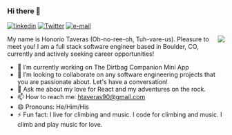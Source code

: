 ### Hi there 👋
[![linkedin](https://img.shields.io/static/v1?label=portfolio&message=%20&color=e3be7a&logo=&style=flat-square&logoColor=white)](https://www.linkedin.com/in/honorio-taveras/)
[![Twitter](https://img.shields.io/static/v1?label=Twitter&message=%20&color=1b81c1&logo=Twitter&style=flat-square&logoColor=white)](https://twitter.com/TaverasHonorio)
[![e-mail](https://img.shields.io/static/v1?label=e-mail&message=%20&color=68835c&logo=gmail&style=flat-square&logoColor=white)](mailto:htaveras90@gmail.com)

<img align="right" src="https://github-readme-stats.vercel.app/api?username=honoriotaveras&show_icons=true&theme=radical">

My name is Honorio Taveras (Oh-no-ree-oh, Tuh-vare-us). Pleasure to meet you! I am a full stack software engineer based in Boulder, CO, currently and actively seeking career opportunities!
<!--
**HonorioTaveras/HonorioTaveras** is a ✨ _special_ ✨ repository because its `README.md` (this file) appears on your GitHub profile.
-->

- 🔭 I’m currently working on The Dirtbag Companion Mini App
- 👯 I’m looking to collaborate on any software engineering projects that you are passionate about. Let's have a conversation!
- 💬 Ask me about my love for React and my adventures on the rock.
- 📫 How to reach me: htaveras90@gmail.com
- 😄 Pronouns: He/Him/His
- ⚡ Fun fact: I live for climbing and music. I code for climbing and music. I climb and play music for love.
